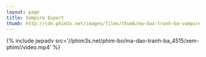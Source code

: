 ```yaml
---
layout: page
title: Vampire Expert
thumb: http://cdn.phim3s.net/images/films/thumb/ma-dao-tranh-ba-vampire-expert-1995.jpg
---
```

{% include jwpadv src='//phim3s.net/phim-bo/ma-dao-tranh-ba_4515/xem-phim//video.mp4' %}